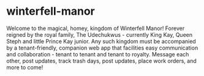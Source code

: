 # winterfell-manor
Welcome to the magical, homey, kingdom of Winterfell Manor! Forever reigned by the royal family, The Udechukwus - currently King Kay, Queen Steph and little Prince Kay junior. Any such kingdom must be accompanied by a tenant-friendly, companion web app that facilities easy communication and collaboration - tenant to tenant and tenant to royalty. Message each other, post updates, track trash days, post updates, place work orders, and more to come!

